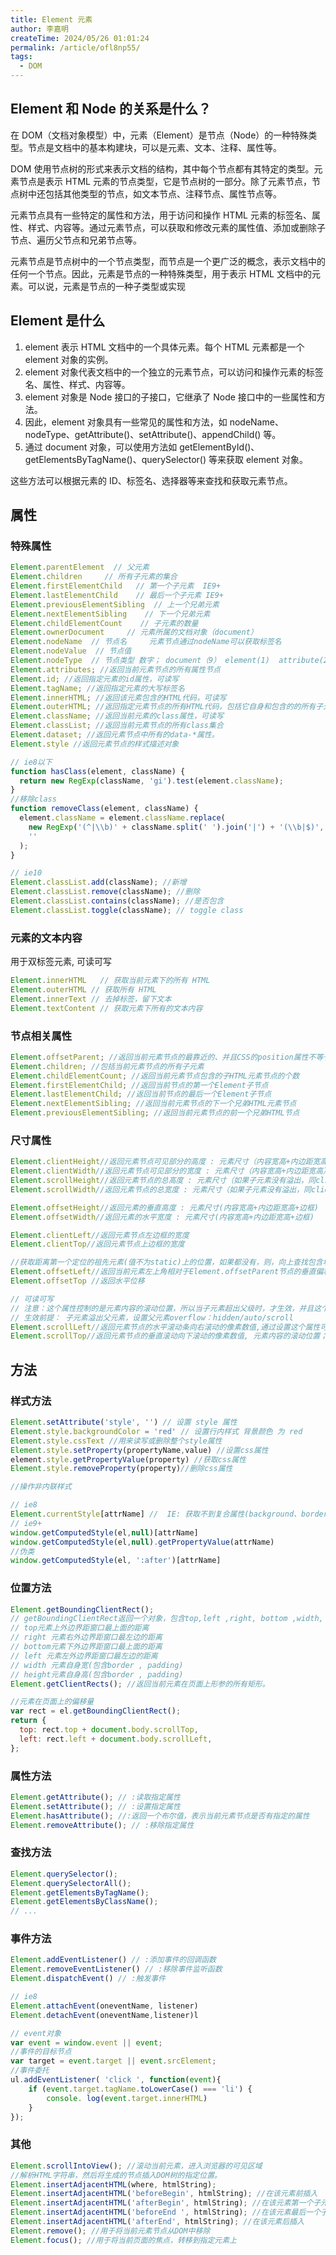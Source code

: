 ```yaml
---
title: Element 元素
author: 李嘉明
createTime: 2024/05/26 01:01:24
permalink: /article/ofl8np55/
tags:
  - DOM
---
```


## Element 和 Node 的关系是什么？

在 DOM（文档对象模型）中，元素（Element）是节点（Node）的一种特殊类型。节点是文档中的基本构建块，可以是元素、文本、注释、属性等。

DOM 使用节点树的形式来表示文档的结构，其中每个节点都有其特定的类型。元素节点是表示 HTML 元素的节点类型，它是节点树的一部分。除了元素节点，节点树中还包括其他类型的节点，如文本节点、注释节点、属性节点等。

元素节点具有一些特定的属性和方法，用于访问和操作 HTML 元素的标签名、属性、样式、内容等。通过元素节点，可以获取和修改元素的属性值、添加或删除子节点、遍历父节点和兄弟节点等。

元素节点是节点树中的一个节点类型，而节点是一个更广泛的概念，表示文档中的任何一个节点。因此，元素是节点的一种特殊类型，用于表示 HTML 文档中的元素。可以说，元素是节点的一种子类型或实现


## Element 是什么

1. element 表示 HTML 文档中的一个具体元素。每个 HTML 元素都是一个 element 对象的实例。
2. element 对象代表文档中的一个独立的元素节点，可以访问和操作元素的标签名、属性、样式、内容等。
3. element 对象是 Node 接口的子接口，它继承了 Node 接口中的一些属性和方法。
4. 因此，element 对象具有一些常见的属性和方法，如 nodeName、nodeType、getAttribute()、setAttribute()、appendChild() 等。
5. 通过 document 对象，可以使用方法如 getElementById()、getElementsByTagName()、querySelector() 等来获取 element 对象。

这些方法可以根据元素的 ID、标签名、选择器等来查找和获取元素节点。

## 属性

### 特殊属性

```js
Element.parentElement  // 父元素
Element.children     // 所有子元素的集合
Element.firstElementChild   // 第一个子元素  IE9+
Element.lastElementChild    // 最后一个子元素 IE9+
Element.previousElementSibling  // 上一个兄弟元素
Element.nextElementSibling    // 下一个兄弟元素
Element.childElementCount    // 子元素的数量
Element.ownerDocument     // 元素所属的文档对象（document）
Element.nodeName  // 节点名     元素节点通过nodeName可以获取标签名
Element.nodeValue  // 节点值
Element.nodeType  // 节点类型 数字； document（9） element(1)  attribute(2)  text(3)   comment(8)
Element.attributes; //返回当前元素节点的所有属性节点
Element.id; //返回指定元素的id属性，可读写
Element.tagName; //返回指定元素的大写标签名
Element.innerHTML; //返回该元素包含的HTML代码，可读写
Element.outerHTML; //返回指定元素节点的所有HTML代码，包括它自身和包含的的所有子元素，可读写
Element.className; //返回当前元素的class属性，可读写
Element.classList; //返回当前元素节点的所有class集合
Element.dataset; //返回元素节点中所有的data-*属性。
Element.style //返回元素节点的样式描述对象

// ie8以下
function hasClass(element, className) {
  return new RegExp(className, 'gi').test(element.className);
}
//移除class
function removeClass(element, className) {
  element.className = element.className.replace(
    new RegExp('(^|\\b)' + className.split(' ').join('|') + '(\\b|$)', 'gi'),
    ''
  );
}

// ie10
Element.classList.add(className); //新增
Element.classList.remove(className); //删除
Element.classList.contains(className); //是否包含
Element.classList.toggle(className); // toggle class
```

### 元素的文本内容

用于双标签元素, 可读可写
```js
Element.innerHTML	// 获取当前元素下的所有 HTML
Element.outerHTML // 获取所有 HTML
Element.innerText // 去掉标签，留下文本
Element.textContent // 获取元素下所有的文本内容
```

### 节点相关属性

```js
Element.offsetParent; //返回当前元素节点的最靠近的、并且CSS的position属性不等于static的父元素
Element.children; //包括当前元素节点的所有子元素
Element.childElementCount; //返回当前元素节点包含的子HTML元素节点的个数
Element.firstElementChild; //返回当前节点的第一个Element子节点
Element.lastElementChild; //返回当前节点的最后一个Element子节点
Element.nextElementSibling; //返回当前元素节点的下一个兄弟HTML元素节点
Element.previousElementSibling; //返回当前元素节点的前一个兄弟HTML节点
```

### 尺寸属性

```js
Element.clientHeight//返回元素节点可见部分的高度 : 元素尺寸（内容宽高+内边距宽高）
Element.clientWidth//返回元素节点可见部分的宽度 : 元素尺寸（内容宽高+内边距宽高）
Element.scrollHeight//返回元素节点的总高度 : 元素尺寸（如果子元素没有溢出，同client系列；如果子元素溢出：子元素宽度+一个方向的内边距）
Element.scrollWidth//返回元素节点的总宽度 : 元素尺寸（如果子元素没有溢出，同client系列；如果子元素溢出：子元素宽度+一个方向的内边距）

Element.offsetHeight//返回元素的垂直高度 : 元素尺寸(内容宽高+内边距宽高+边框)
Element.offsetWidth//返回元素的水平宽度 : 元素尺寸(内容宽高+内边距宽高+边框)

Element.clientLeft//返回元素节点左边框的宽度
Element.clientTop//返回元素节点上边框的宽度

//获取距离第一个定位的祖先元素(值不为static)上的位置，如果都没有，则，向上查找包含块，找不到则定位在根元素上【HTML】的位置
Element.offsetLeft//返回当前元素左上角相对于Element.offsetParent节点的垂直偏移
Element.offsetTop //返回水平位移

// 可读可写
// 注意：这个属性控制的是元素内容的滚动位置，所以当子元素超出父级时，才生效，并且这个属性是给父元素设置的
// 生效前提： 子元素溢出父元素，设置父元素overflow：hidden/auto/scroll
Element.scrollLeft//返回元素节点的水平滚动条向右滚动的像素数值,通过设置这个属性可以改变元素的滚动位置  : 值增大，内容向左滚,滚动条向右移
Element.scrollTop//返回元素节点的垂直滚动向下滚动的像素数值, 元素内容的滚动位置； 值增大，内容向上滚,滚动条向下移
```

## 方法

### 样式方法

```js
Element.setAttribute('style', '') // 设置 style 属性
Element.style.backgroundColor = 'red' // 设置行内样式 背景颜色 为 red
Element.style.cssText //用来读写或删除整个style属性
Element.style.setProperty(propertyName,value) //设置css属性
element.style.getPropertyValue(property) //获取css属性
Element.style.removeProperty(property)//删除css属性

//操作非内联样式

// ie8
Element.currentStyle[attrName] //  IE: 获取不到复合属性(background、border)
// ie9+
window.getComputedStyle(el,null)[attrName]
window.getComputedStyle(el,null).getPropertyValue(attrName)
//伪类
window.getComputedStyle(el, ':after')[attrName]
```

### 位置方法

```js
Element.getBoundingClientRect();
// getBoundingClientRect返回一个对象，包含top,left ,right, bottom ,width, height // width、height元素自身宽高
// top元素上外边界距窗口最上面的距离
// right 元素右外边界距窗口最左边的距离
// bottom元素下外边界距窗口最上面的距离
// left 元素左外边界距窗口最左边的距离
// width 元素自身宽(包含border , padding)
// height元素自身高(包含border , padding)
Element.getClientRects(); //返回当前元素在页面上形参的所有矩形。

//元素在页面上的偏移量
var rect = el.getBoundingClientRect();
return {
  top: rect.top + document.body.scrollTop,
  left: rect.left + document.body.scrollLeft,
};
```

### 属性方法

```js
Element.getAttribute(); // :读取指定属性
Element.setAttribute(); // :设置指定属性
Element.hasAttribute(); //:返回一个布尔值，表示当前元素节点是否有指定的属性
Element.removeAttribute(); // :移除指定属性
```

### 查找方法

```js
Element.querySelector();
Element.querySelectorAll();
Element.getElementsByTagName();
Element.getElementsByClassName();
// ...
```

### 事件方法

```js
Element.addEventListener() // :添加事件的回调函数
Element.removeEventListener() // :移除事件监听函数
Element.dispatchEvent() // :触发事件

// ie8
Element.attachEvent(oneventName, listener)
Element.detachEvent(oneventName,listener)l

// event对象
var event = window.event || event;
//事件的目标节点
var target = event.target || event.srcElement;
//事件委托
ul.addEventListener( 'click ', function(event){
    if (event.target.tagName.toLowerCase() === 'li') {
        console. log(event.target.innerHTML)
    }
});
```

### 其他

```js
Element.scrollIntoView(); //滚动当前元素，进入浏览器的可见区域
//解析HTML字符串，然后将生成的节点插入DOM树的指定位置。
Element.insertAdjacentHTML(where, htmlString);
Element.insertAdjacentHTML('beforeBegin', htmlString); //在该元素前插入
Element.insertAdjacentHTML('afterBegin', htmlString); //在该元素第一个子元素前插入
Element.insertAdjacentHTML('beforeEnd ', htmlString); //在该元素最后一个子元素后面插入
Element.insertAdjacentHTML('afterEnd', htmlString); //在该元素后插入
Element.remove(); //用于将当前元素节点从DOM中移除
Element.focus(); //用于将当前页面的焦点，转移到指定元素上
```
